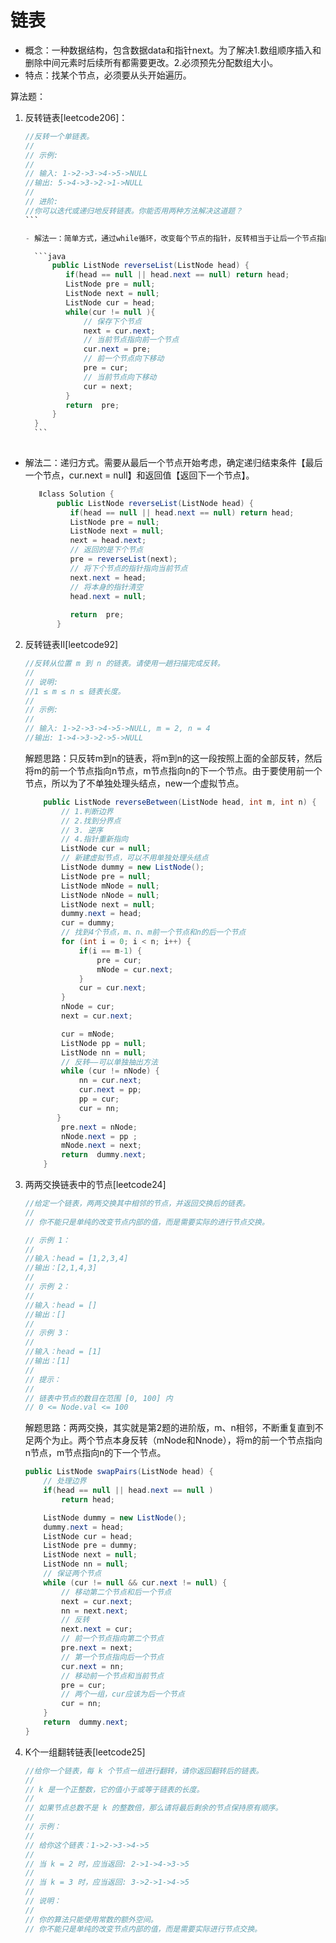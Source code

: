 # 链表

- 概念：一种数据结构，包含数据data和指针next。为了解决1.数组顺序插入和删除中间元素时后续所有都需要更改。2.必须预先分配数组大小。
- 特点：找某个节点，必须要从头开始遍历。

算法题：

1. 反转链表[leetcode206]：

   ``````java
   //反转一个单链表。 
   //
   // 示例: 
   //
   // 输入: 1->2->3->4->5->NULL
   //输出: 5->4->3->2->1->NULL 
   //
   // 进阶: 
   //你可以迭代或递归地反转链表。你能否用两种方法解决这道题？ 
   ```

   - 解法一：简单方式，通过while循环，改变每个节点的指针，反转相当于让后一个节点指向前一个节点，然后最后一个节点变成了头节点。

     ```java
         public ListNode reverseList(ListNode head) {
            if(head == null || head.next == null) return head;
            ListNode pre = null;
            ListNode next = null;
            ListNode cur = head;
            while(cur != null ){
                // 保存下个节点
                next = cur.next;
                // 当前节点指向前一个节点
                cur.next = pre;
                // 前一个节点向下移动
                pre = cur;
                // 当前节点向下移动
                cur = next;
            }
            return  pre;
         }
     }
     ```
     
- 解法二：递归方式。需要从最后一个节点开始考虑，确定递归结束条件【最后一个节点，cur.next = null】和返回值【返回下一个节点】。
   
  ```java
     Ⅱclass Solution {
         public ListNode reverseList(ListNode head) {
            if(head == null || head.next == null) return head;
            ListNode pre = null;
            ListNode next = null;
            next = head.next;
            // 返回的是下个节点
            pre = reverseList(next);
            // 将下个节点的指针指向当前节点
            next.next = head;
            // 将本身的指针清空
            head.next = null;
     
            return  pre;
         }
     ```
   
2. 反转链表II[leetcode92]

   ```java
   //反转从位置 m 到 n 的链表。请使用一趟扫描完成反转。 
   //
   // 说明: 
   //1 ≤ m ≤ n ≤ 链表长度。 
   //
   // 示例: 
   //
   // 输入: 1->2->3->4->5->NULL, m = 2, n = 4
   //输出: 1->4->3->2->5->NULL 
   ```

   解题思路：只反转m到n的链表，将m到n的这一段按照上面的全部反转，然后将m的前一个节点指向n节点，m节点指向n的下一个节点。由于要使用前一个节点，所以为了不单独处理头结点，new一个虚拟节点。

   ```java
       public ListNode reverseBetween(ListNode head, int m, int n) {
           // 1.判断边界
           // 2.找到分界点
           // 3. 逆序
           // 4.指针重新指向
           ListNode cur = null;
           // 新建虚拟节点，可以不用单独处理头结点
           ListNode dummy = new ListNode();
           ListNode pre = null;
           ListNode mNode = null;
           ListNode nNode = null;
           ListNode next = null;
           dummy.next = head;
           cur = dummy;
           // 找到4个节点，m、n、m前一个节点和n的后一个节点
           for (int i = 0; i < n; i++) {
               if(i == m-1) {
                   pre = cur;
                   mNode = cur.next;
               }
               cur = cur.next;
           }
           nNode = cur;
           next = cur.next;
   
           cur = mNode;
           ListNode pp = null;
           ListNode nn = null;
           // 反转——可以单独抽出方法
           while (cur != nNode) {
               nn = cur.next;
               cur.next = pp;
               pp = cur;
               cur = nn;
          }
           pre.next = nNode;
           nNode.next = pp ;
           mNode.next = next;
           return  dummy.next;
       }
   ```
   
3. 两两交换链表中的节点[leetcode24]

   ```java
   //给定一个链表，两两交换其中相邻的节点，并返回交换后的链表。 
   //
   // 你不能只是单纯的改变节点内部的值，而是需要实际的进行节点交换。 
   
   // 示例 1： 
   // 
   //输入：head = [1,2,3,4]
   //输出：[2,1,4,3]
   // 
   // 示例 2： 
   //
   //输入：head = []
   //输出：[]
   //
   // 示例 3： 
   // 
   //输入：head = [1]
   //输出：[1]
   // 
   // 提示： 
   //
   // 链表中节点的数目在范围 [0, 100] 内 
   // 0 <= Node.val <= 100 
   ```

   解题思路：两两交换，其实就是第2题的进阶版，m、n相邻，不断重复直到不足两个为止。两个节点本身反转（mNode和Nnode），将m的前一个节点指向n节点，m节点指向n的下一个节点。

   ```java
   public ListNode swapPairs(ListNode head) {
       // 处理边界
       if(head == null || head.next == null )
           return head;
   
       ListNode dummy = new ListNode();
       dummy.next = head;
       ListNode cur = head;
       ListNode pre = dummy;
       ListNode next = null;
       ListNode nn = null;
       // 保证两个节点
       while (cur != null && cur.next != null) {
           // 移动第二个节点和后一个节点
           next = cur.next;
           nn = next.next;
           // 反转
           next.next = cur;
           // 前一个节点指向第二个节点
           pre.next = next;
           // 第一个节点指向后一个节点
           cur.next = nn;
           // 移动前一个节点和当前节点
           pre = cur;
           // 两个一组，cur应该为后一个节点
           cur = nn;
       }
       return  dummy.next;
   }
   ```

4. K个一组翻转链表[leetcode25]

   ```java
   //给你一个链表，每 k 个节点一组进行翻转，请你返回翻转后的链表。 
   //
   // k 是一个正整数，它的值小于或等于链表的长度。 
   //
   // 如果节点总数不是 k 的整数倍，那么请将最后剩余的节点保持原有顺序。 
   //
   // 示例： 
   //
   // 给你这个链表：1->2->3->4->5 
   //
   // 当 k = 2 时，应当返回: 2->1->4->3->5 
   //
   // 当 k = 3 时，应当返回: 3->2->1->4->5  
   //
   // 说明： 
   // 
   // 你的算法只能使用常数的额外空间。 
   // 你不能只是单纯的改变节点内部的值，而是需要实际进行节点交换。 
   ```

   